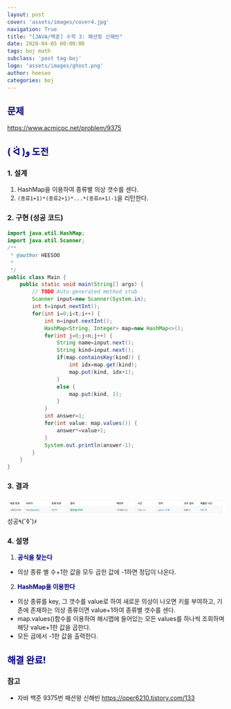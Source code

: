 ```yaml
---
layout: post
cover: 'assets/images/cover4.jpg'
navigation: True
title: "[JAVA/백준] 수학 3: 패션왕 신해빈"
date: 2020-04-05 00:00:00
tags: boj math
subclass: 'post tag-boj'
logo: 'assets/images/ghost.png'
author: heesoo
categories: boj
---
```

## <span style="color:navy">문제</span>
<https://www.acmicpc.net/problem/9375>

## <span style="color:navy">( ᐛ )و 도전</span>

### 1. 설계
1. HashMap을 이용하여 종류별 의상 갯수를 센다.
2. `(종류1+1)*(종류2+1)*...*(종류n+1)-1`을 리턴한다.

### 2. 구현 (성공 코드)
```java
import java.util.HashMap;
import java.util.Scanner;
/**
 * @author HEESOO
 *
 */
public class Main {
	public static void main(String[] args) {
		// TODO Auto-generated method stub
		Scanner input=new Scanner(System.in);
		int t=input.nextInt();
		for(int i=0;i<t;i++) {
			int n=input.nextInt();
			HashMap<String, Integer> map=new HashMap<>();
			for(int j=0;j<n;j++) {
				String name=input.next();
				String kind=input.next();
				if(map.containsKey(kind)) {
					int idx=map.get(kind);
					map.put(kind, idx+1);
				}
				else {
					map.put(kind, 1);
				}
			}
			int answer=1;
			for(int value: map.values()) {
				answer*=value+1;
			}
			System.out.println(answer-1);
		}
	}
}

 ```

### 3. 결과
![실행결과](./assets/images/200405_3.PNG)
성공٩(˘◊˘)۶ 

### 4. 설명
1. **<span style="color:navy">공식을 찾는다</span>**
- 의상 종류 별 수+1한 값을 모두 곱한 값에 -1하면 정답이 나온다.
2. **<span style="color:navy">HashMap을 이용한다</span>**
- 의상 종류를 key, 그 갯수를 value로 하여 새로운 의상이 나오면 키를 부여하고, 기존에 존재하는 의상 종류이면 value+1하여 종류별 갯수를 센다.
- map.values()함수를 이용하여 해시맵에 들어있는 모든 values를 하나씩 조회하며 해당 value+1한 값을 곱한다.
- 모든 곱에서 -1한 값을 출력한다.

## <span style="color:navy">해결 완료!</span>

### 참고
- 자바 백준 9375번 패션왕 신해빈 <https://oper6210.tistory.com/133>
